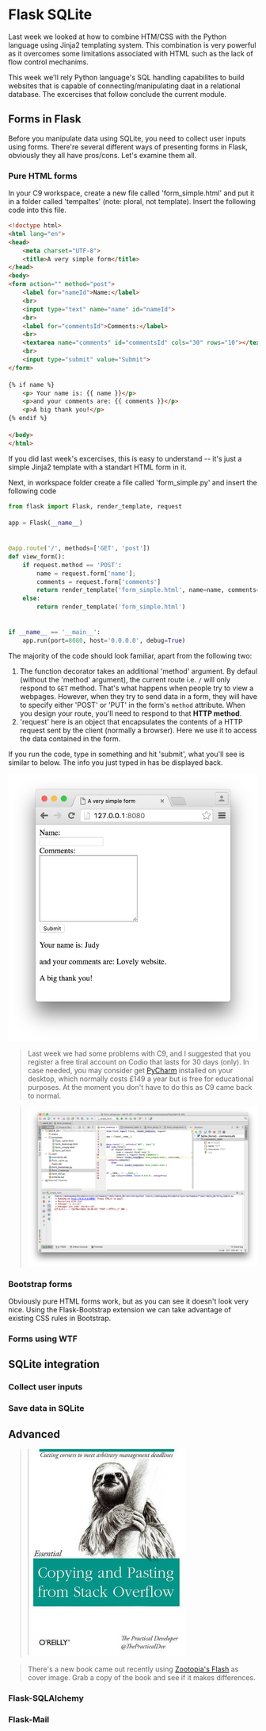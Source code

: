 # Flask SQLite

Last week we looked at how to combine HTM/CSS with the Python language using Jinja2 templating system. This combination is very powerful as it overcomes some limitations associated with HTML such as the lack of flow control mechanims. 

This week we'll rely Python language's SQL handling capabilites to build websites that is capable of connecting/manipulating daat in a relational database. The excercises that follow conclude the current module.

## Forms in Flask

Before you manipulate data using SQLite, you need to collect user inputs using forms. There're several different ways of presenting forms in Flask, obviously they all have pros/cons. Let's examine them all.

### Pure HTML forms

In your C9 workspace, create a new file called 'form_simple.html' and put it in a folder called 'tempaltes' (note: ploral, not template). Insert the following code into this file.

```html
<!doctype html>
<html lang="en">
<head>
    <meta charset="UTF-8">
    <title>A very simple form</title>
</head>
<body>
<form action="" method="post">
    <label for="nameId">Name:</label>
    <br>
    <input type="text" name="name" id="nameId">
    <br>
    <label for="commentsId">Comments:</label>
    <br>
    <textarea name="comments" id="commentsId" cols="30" rows="10"></textarea>
    <br>
    <input type="submit" value="Submit">
</form>

{% if name %}
    <p> Your name is: {{ name }}</p>
    <p>and your comments are: {{ comments }}</p>
    <p>A big thank you!</p>
{% endif %}

</body>
</html>
```

If you did last week's excercises, this is easy to understand -- it's just a simple Jinja2 template with a standart HTML form in it.

Next, in workspace folder create a file called 'form_simple.py' and insert the following code

```python
from flask import Flask, render_template, request

app = Flask(__name__)


@app.route('/', methods=['GET', 'post'])
def view_form():
    if request.method == 'POST':
        name = request.form['name'];
        comments = request.form['comments']
        return render_template('form_simple.html', name=name, comments=comments)
    else:
        return render_template('form_simple.html')


if __name__ == '__main__':
    app.run(port=8080, host='0.0.0.0', debug=True)
```

The majority of the code should look familiar, apart from the following two:

1. The function decorator takes an additional 'method' argument. By defaul (without the 'method' argument), the current route i.e. `/` will only respond to `GET` method. That's what happens when people try to view a webpages. However, when they try to send data in a form, they will have to specify either 'POST' or 'PUT' in the form's `method` attribute. When you design your route, you'll need to respond to that **HTTP method**.
2. 'request' here is an object that encapsulates the contents of a HTTP request sent by the client (normally a browser). Here we use it to access the data contained in the form. 

If you run the code, type in something and hit 'submit', what you'll see is similar to below. The info you just typed in has be displayed back.

![](.md_images/simple.png)

> Last week we had some problems with C9, and I suggested that you register a free tiral account on Codio that lasts for 30 days (only). In case needed, you may consider get [PyCharm](https://www.jetbrains.com/student/) installed on your desktop, which normally costs £149 a year but is free for educational purposes. At the moment you don't have to do this as C9 came back to normal.

> ![](.md_images/charm.png)

### Bootstrap forms

Obviously pure HTML forms work, but as you can see it doesn't look very nice. Using the Flask-Bootstrap extension we can take advantage of existing CSS rules in Bootstrap.



### Forms using WTF


## SQLite integration

### Collect user inputs

### Save data in SQLite

## Advanced


> ![](.md_images/flash.jpg)

> There's a new book came out recently using [Zootopia's Flash](http://disney.wikia.com/wiki/Flash) as cover image. Grab a copy of the book and see if it makes differences.


### Flask-SQLAlchemy

### Flask-Mail

